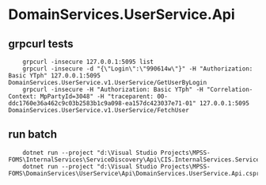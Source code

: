 ﻿# DomainServices.UserService.Api

## grpcurl tests
        grpcurl -insecure 127.0.0.1:5095 list
        grpcurl -insecure -d "{\"Login\":\"990614w\"}" -H "Authorization: Basic YTph" 127.0.0.1:5095 DomainServices.UserService.v1.UserService/GetUserByLogin
        grpcurl -insecure -H "Authorization: Basic YTph" -H "Correlation-Context: MpPartyId=3048" -H "traceparent: 00-ddc1760e36a462c9c03b2583b1c9a098-ea157dc423037e71-01" 127.0.0.1:5095 DomainServices.UserService.v1.UserService/FetchUser

## run batch
        dotnet run --project "d:\Visual Studio Projects\MPSS-FOMS\InternalServices\ServiceDiscovery\Api\CIS.InternalServices.ServiceDiscovery.Api.csproj"
        dotnet run --project "d:\Visual Studio Projects\MPSS-FOMS\DomainServices\UserService\Api\DomainServices.UserService.Api.csproj"
